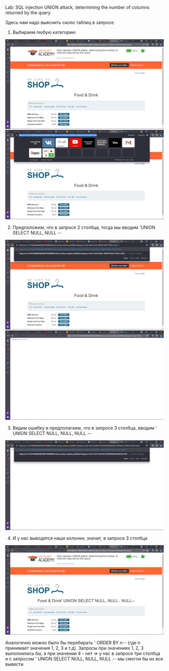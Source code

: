 Lab: SQL injection UNION attack, determining the number of columns returned by the query

Здесь нам надо выяснить сколо таблиц в запросе.

1) Выбираем любую категорию

![](0.jpg)
![](1.jpg)

2) Предположим, что в запросе 2 столбца, тогда мы вводим 'UNION SELECT NULL, NULL --

![](2.jpg)
![](3.jpg)

3) Видим ошибку и предполагаем, что в запросе 3 столбца, вводим ' UNION SELECT NULL, NULL, NULL --

![](4.jpg)

4) И у нас выводятся наши колонки, значит, в запросе 3 столбца

![](5.jpg)

Аналогично можно было бы перебирать ' ORDER BY n-- (где n принимает значения 1, 2, 3 и т.д). Запросы при значениях 1, 2, 3 выполнились бы, а при значении 4 - нет => у нас в запросе три столбца и с запросом ' UNION SELECT NULL, NULL, NULL -- мы смогли бы их все вывести.
